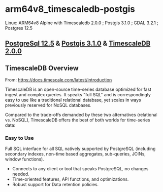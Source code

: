 # arm64v8_timescaledb-postgis
Linux: ARM64v8 Alpine with Timescaledb 2.0.0 ; Postgis 3.1.0 ; GDAL 3.2.1 ; Postgres 12.5

## [PostgreSql 12.5](https://www.postgresql.org/) & [Postgis 3.1.0](https://postgis.net/) & [TimescaleDB 2.0.0](https://www.timescale.com/)

## TimescaleDB Overview

From: https://docs.timescale.com/latest/introduction

TimescaleDB is an open-source time-series database optimized for fast ingest and complex queries. It speaks "full SQL" and is correspondingly easy to use like a traditional relational database, yet scales in ways previously reserved for NoSQL databases.

Compared to the trade-offs demanded by these two alternatives (relational vs. NoSQL), TimescaleDB offers the best of both worlds for time-series data:

### Easy to Use
Full SQL interface for all SQL natively supported by PostgreSQL (including secondary indexes, non-time based aggregates, sub-queries, JOINs, window functions).

- Connects to any client or tool that speaks PostgreSQL, no changes needed.
- Time-oriented features, API functions, and optimizations.
- Robust support for Data retention policies.
